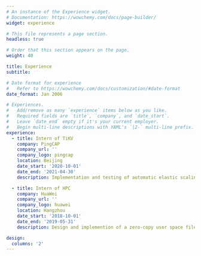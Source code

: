 ```yaml
---
# An instance of the Experience widget.
# Documentation: https://wowchemy.com/docs/page-builder/
widget: experience

# This file represents a page section.
headless: true

# Order that this section appears on the page.
weight: 40

title: Experience
subtitle:

# Date format for experience
#   Refer to https://wowchemy.com/docs/customization/#date-format
date_format: Jan 2006

# Experiences.
#   Add/remove as many `experience` items below as you like.
#   Required fields are `title`, `company`, and `date_start`.
#   Leave `date_end` empty if it's your current employer.
#   Begin multi-line descriptions with YAML's `|2-` multi-line prefix.
experience:
  - title: Intern of TiKV
    company: PingCAP
    company_url: ''
    company_logo: pingcap
    location: Beijing
    date_start: '2020-10-01'
    date_end: '2021-04-30'
    description: Implementation and testing of automatic elastic scaling.

  - title: Intern of HPC
    company: HuaWei
    company_url: ''
    company_logo: huawei
    location: Hangzhou
    date_start: '2018-10-01'
    date_end: '2019-05-31'
    description: Design and implemention of a zero-copy user space file system.

design:
  columns: '2'
---
```

